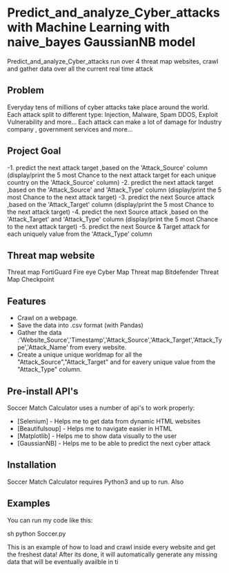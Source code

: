 # Predict_and_analyze_Cyber_attacks with Machine Learning with naive_bayes GaussianNB model
Predict_and_analyze_Cyber_attacks run over  4 threat map websites, crawl and gather data over all the current real time attack


## Problem
Everyday tens of millions of cyber attacks take place around the world.
Each attack split to different type: Injection, Malware, Spam DDOS, Exploit Vulnerability and more…
Each attack can make a lot of damage for Industry company , government services and more…

## Project Goal 
-1. predict the next attack target ,based on the 'Attack_Source' column (display/print the 5 most Chance to the next attack target for each unique country on the    'Attack_Source' column)
-2. predict the next attack target ,based on the 'Attack_Source' and 'Attack_Type' column (display/print the 5 most Chance to the next attack target)
-3. predict the next Source attack ,based on the 'Attack_Target' column (display/print the 5 most Chance to the next attack target)
-4. predict the next Source attack ,based on the 'Attack_Target' and 'Attack_Type' column (display/print the 5 most Chance to the next attack target)
-5. predict the next Source & Target attack for each uniquely value from the 'Attack_Type' column

## Threat map website 

Threat map FortiGuard
Fire eye Cyber Map
Threat map Bitdefender
Threat Map Checkpoint

## Features

- Crawl on a webpage.
- Save the data into .csv format (with Pandas)
- Gather the data :'Website_Source','Timestamp','Attack_Source','Attack_Target','Attack_Type','Attack_Name' from every website.
- Create a unique unique worldmap for all the "Attack_Source","Attack_Target" and for eavery unique value from the "Attack_Type" column.

## Pre-install API's

Soccer Match Calculator uses a number of api's to work properly:
- [Selenium]      - Helps me to get data from dynamic HTML websites
- [Beautifulsoup] - Helps me to navigate easier in HTML  
- [Matplotlib]    - Helps me to show data visually to the user
- [GaussianNB]    - Helps me to be able to predict the next cyber attack


## Installation

Soccer Match Calculator requires Python3 and up to run.
Also 

## Examples 

You can run my code like this:

sh
python Soccer.py 


This is an example of how to load and crawl inside every website and get the freshest data!
After its done, it will automatically generate any missing data that will be eventually availble in ti
